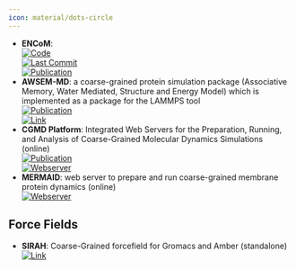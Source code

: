 ```yaml
---
icon: material/dots-circle
---
```


- **ENCoM**:   
	[![Code](https://img.shields.io/github/stars/NRGlab/ENCoM?style=for-the-badge&logo=github)](https://github.com/NRGlab/ENCoM)  
	[![Last Commit](https://img.shields.io/github/last-commit/NRGlab/ENCoM?style=for-the-badge&logo=github)](https://github.com/NRGlab/ENCoM)  
	[![Publication](https://img.shields.io/badge/Publication-Citations:155-blue?style=for-the-badge&logo=bookstack)](https://doi.org/10.1093/nar/gkv343)  
- **AWSEM-MD**: a coarse-grained protein simulation package (Associative Memory, Water Mediated, Structure and Energy Model) which is implemented as a package for the LAMMPS tool  
	[![Publication](https://img.shields.io/badge/Publication-Citations:279-blue?style=for-the-badge&logo=bookstack)](https://doi.org/10.1021/jp212541y)  
	[![Link](https://img.shields.io/badge/Link-online-brightgreen?style=for-the-badge&logo=cachet&logoColor=65FF8F)](http://awsem-md.org/index.html)  
- **CGMD Platform**: Integrated Web Servers for the Preparation, Running, and Analysis of Coarse-Grained Molecular Dynamics Simulations (online)  
	[![Publication](https://img.shields.io/badge/Publication-Citations:15-blue?style=for-the-badge&logo=bookstack)](https://doi.org/10.3390%2Fmolecules25245934)  
	[![Webserver](https://img.shields.io/badge/Webserver-offline-red?style=for-the-badge&logo=xamarin&logoColor=red)](https://molsim.sci.univr.it/mermaid/begin.php)  
- **MERMAID**: web server to prepare and run coarse-grained membrane protein dynamics (online)  
	[![Webserver](https://img.shields.io/badge/Webserver-offline-red?style=for-the-badge&logo=xamarin&logoColor=red)](http://molsim.sci.univr.it/mangesh/index.php)  

## **Force Fields**
- **SIRAH**: Coarse-Grained forcefield for Gromacs and Amber (standalone)  
	[![Link](https://img.shields.io/badge/Link-online-brightgreen?style=for-the-badge&logo=cachet&logoColor=65FF8F)](http://www.sirahff.com/)  

